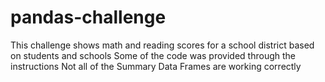 # pandas-challenge
This challenge shows math and reading scores for a school district based on students and schools
Some of the code was provided through the instructions
Not all of the Summary Data Frames are working correctly
